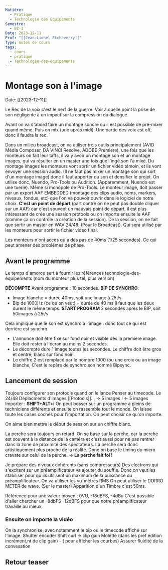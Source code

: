 ```yaml
---
Matière:
  - Pratique
  - Technologie des Equipements
Semestre:
  - B2-1
Date: 2023-12-11
Prof: "[[Jean-Lionel Etcheverry]]"
Type: notes de cours
tags:
  - cours
  - pratique
  - Technologie-des-équipements
---
```

# Montage son à l'image
Date: [[2023-12-11]] 

Le Rec de la voix c'est le nerf de la guerre.
Voir à quelle point la prise de son négligente à un impact sur la compression du dialogue. 

Avant on va d'abord faire un montage sonore ou il est possible de pré-mixer quand même. Puis on mix (une après midi).
Une partie des voix est off, donc il faudra la rec. `

Dans un milieu broadcast, on va utiliser trois outils principalement (AVID Média Composer, DA VINCI Resolve, ADOBE Premiere), une fois que les monteurs on fait leur taffs, il va y avoir un montage son et un montage images, qui va résulter en un master une fois que l'ingé son l'a mixé. 
Du montage images les monteurs vont sortir un fichier vidéo témoin, et ils vont envoyer une session audio. (Il ne faut pas mixer un montage son qui sort d'un montage image) donc il faut apporter du son et densifier le projet. 
On utilise donc, Nuendo, Pro-Tools ou Audition. (Apparemment, Nuendo est une tuerie). 
Même si monopole de Pro-Tools. 
Le monteur image, doit passer par un export AAF EMBEDDED (montage des clips audio, noms, markers, niveaux, fondus, etc) que l'on va pouvoir ouvrir dans le logiciel de notre choix. 
**C'est un point de départ** (part contre on ne peut pas double cliquer sur un AAF) car c'est souvent un mauvais point de départ, il est plus intéressant de crée une session protools ou on importe ensuite le AAF (comme ça on contrôle la création de la session). 
De la session, on ne fait que sortir un master en WAV 24/48. (Pour le Broadcast). Qui sera utilisé par les monteurs pour sortir le fichier video final. 

Les monteurs n'ont accès qu'a des pas de 40ms (1/25 secondes). Ce qui peut amener des problèmes de phase. 

## Avant le programme
Le temps d'amorce sert à fournir les références technologie-des-équipements (nom du monteur plus tel, plus version)

**DÉCOMPTE** Avant programme : 10 secondes.
**BIP DE SYNCHRO**:
- Image blanche = durée 40ms, soit une image à 25i/s
- Bip de 1000Hz (ce qu'on veut) = durée de 40 ms
Il faut que les deux durent le même temps. 
**START PROGRAM** 2 secondes après le BIP, soit 50images à 25i/s

Cela implique que le son est synchro à l'image : donc tout ce qui est derrière est synchro. 

- L'annonce doit être fixe sur fond noir et visible dès la première image. Elle doit rester à l'écran au moins 2 secondes. 
- Le décompte dure 1 image toutes les secondes. Le chiffre doit être gros et centré, blanc sur fond noir.
- Le chiffre 2 est remplacé par le nombre 1000 (ou une croix ou un image blanche, C'est le repère de synchro son nommé Bipsync. 

## Lancement de session 
Toujours configurer son protools quand on le lance 
Penser au timecode.  Le 24/48 
Déplacments d'images [[Protools]]. 
, → 5 images 
! ← 5 images
Importer : **SHIFT+ALT+i**
On peut bosser sur un programme à pleins de techniciens différents et ensuite on rassemble tout le monde. 
On laisse toute les cases cochés pour l'importation. On peut choisir ce qu'on importe. 

On aime bien mettre le début de session sur un chiffre blanc. 

La perche sera toujours en retard. On se base sur la perche, car la perche est souvent à la distance de la caméra et c'est aussi pour ne pas rentrer dans la zone de proximité des spectateurs. 
La perche sera donc artistiquement plus proche de la réalité. Donc on base le timing du micro cravate sur celui de la perche. → **La perche fait foi !** 

Je prépare des niveaux cohérents (sans compresseurs) 
Des electrons qui s'excitent sur un préamplificateur va ajouter du souffle. Donc on veut les stabiliser pour qu'ils utilisent un maximum de la puissance du préamplificateur. 
On va utiliser les vu-mètres RMS
On peut utiliser le DORRO METER de wave. (Sur le master)
Apparition d'un Timbre c'est 50ms. 

Référence pour une valeur moyen : 0VU, -18dBFS, -4dBu
C'est possible d'aller chercher un -8dbFS -12dBFS pour que notre préamplificateur travaille au mieux. 

### Ensuite on importe la vidéo 
On la synchronise, avec notamment le bip ou le timecode affiché sur l'image. 
Shutter encoder
Shift curl → clip gain 
Molette (dans les pref édition incrément,nt de clip gain) - ( pour afficher les courbes)
Assurer fluidité de la convesation


## Retour teaser


